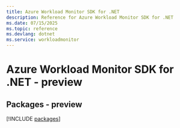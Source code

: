 ```yaml
---
title: Azure Workload Monitor SDK for .NET
description: Reference for Azure Workload Monitor SDK for .NET
ms.date: 07/15/2025
ms.topic: reference
ms.devlang: dotnet
ms.service: workloadmonitor
---
```

# Azure Workload Monitor SDK for .NET - preview
## Packages - preview
[!INCLUDE [packages](workload-monitor-index.md)]